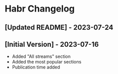 # Habr Changelog

## [Updated README] - 2023-07-24

## [Initial Version] - 2023-07-16

- Added "All streams" section
- Added the most popular sections
- Publication time added